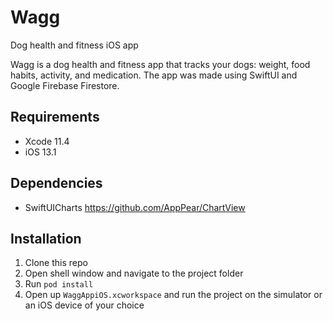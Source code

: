# Wagg
 Dog health and fitness iOS app
 
 Wagg is a dog health and fitness app that tracks your dogs: weight, food habits, activity, and medication. The app was made using SwiftUI and Google Firebase Firestore. 
 
## Requirements 
* Xcode 11.4
* iOS 13.1


## Dependencies
* SwiftUICharts
 https://github.com/AppPear/ChartView

## Installation
1. Clone this repo
2. Open shell window and navigate to the project folder
3. Run  `pod install`
4. Open up   `WaggAppiOS.xcworkspace` and run the project on the simulator or an iOS device of your choice 
